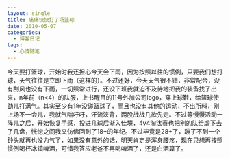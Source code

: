 ```yaml
---
layout: single
title: 痛痛快快打了场篮球
date: 2010-05-07
categories:
  - 博客日记
tags:
  - 心情随笔
---
```


今天要打篮球，开始时我还担心今天会下雨，因为按照以往的惯例，只要我们想打球，天气往往是立即下雨（这样的）。不过还好，今天天气很不错，非常配合，没有刮风也没有下雨，一切照常进行，还没下班我就迫不及待地把我的装备找了出来，n年前（n&lt;4）的队服，上书醒目的11号外加公司logo，穿上球鞋，给篮球使劲儿打满气。其实至少有1年没碰篮球了，而且也没有其他的运动，不出所料，刚上场不一会儿，我就气喘吁吁，汗流浃背，两股战战几欲先走。不过等慢慢活动一阵儿之后，开始恢复手感，投进几球后渐入佳境，4v4淘汰赛也把别的队给虐下去了几盘，恍惚之间我又仿佛回到了18+的年纪。不过毕竟是28+了，蹦了不到一个钟头就再也没力气了，如果没有意外的话，明天肯定是浑身腰疼，现在只想再按照惯例喝杯冰镇啤酒，可惜我答应老爸不再喝啤酒了，还是白酒算了。
